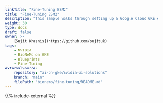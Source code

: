 ```yaml
---
linkTitle: "Fine-Tuning ESM2"
title: "Fine-Tuning ESM2"
description: "This sample walks through setting up a Google Cloud GKE environment to fine-tune ESM2 (Evolutionary Scale Modeling) using NVIDIA BioNeMo Framework 2.0"
weight: 30
type: docs
draft: false
owner: >-
    [Sujit Khasnis](https://github.com/sujituk)
tags:
    - NVIDIA
    - BioNeMo on GKE
    - Blueprints
    - Fine-Tuning
externalSource:
    repository: "ai-on-gke/nvidia-ai-solutions"
    branch: "main"
    filePath: "bionemo/fine-tuning/README.md"
---
```

{{% include-external %}}
